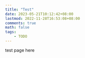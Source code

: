 ```yaml
---
title: "Test"
date: 2023-05-21T10:12:42+08:00
lastmod: 2022-11-28T16:53:08+08:00
comments: true
math: false
tags:
    - TODO
---
```


test page here